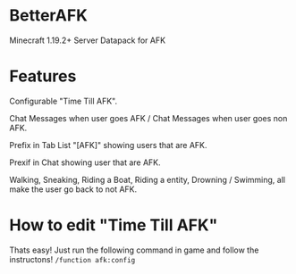 # BetterAFK
Minecraft 1.19.2+ Server Datapack for AFK

# Features
Configurable "Time Till AFK".

Chat Messages when user goes AFK / Chat Messages when user goes non AFK.

Prefix in Tab List "[AFK]" showing users that are AFK.

Prexif in Chat showing user that are AFK.

Walking, Sneaking, Riding a Boat, Riding a entity, Drowning / Swimming, all make the user go back to not AFK.


# How to edit "Time Till AFK"
Thats easy! Just run the following command in game and follow the instructons! `/function afk:config`
